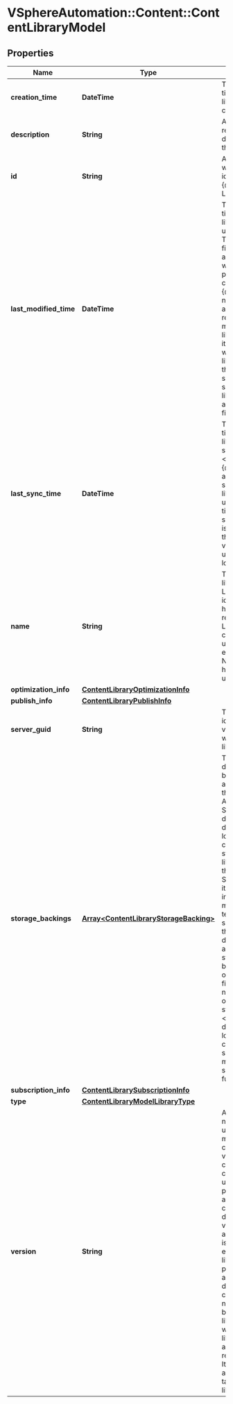 # VSphereAutomation::Content::ContentLibraryModel

## Properties
Name | Type | Description | Notes
------------ | ------------- | ------------- | -------------
**creation_time** | **DateTime** | The date and time when this library was created. | [optional] 
**description** | **String** | A human-readable description for this library. | [optional] 
**id** | **String** | An identifier which uniquely identifies this {@name LibraryModel}. | [optional] 
**last_modified_time** | **DateTime** | The date and time when this library was last updated. &lt;p&gt; This {@term field} is updated automatically when the library properties are changed. This {@term field} is not affected by adding, removing, or modifying a library item or its content within the library. Tagging the library or syncing the subscribed library does not alter this {@term field}. | [optional] 
**last_sync_time** | **DateTime** | The date and time when this library was last synchronized. &lt;p&gt; This {@term field} applies only to subscribed libraries. It is updated every time a synchronization is triggered on the library. The value is {@term unset} for a local library. | [optional] 
**name** | **String** | The name of the library. &lt;p&gt; A Library is identified by a human-readable name. Library names cannot be undefined or an empty string. Names do not have to be unique. | [optional] 
**optimization_info** | [**ContentLibraryOptimizationInfo**](ContentLibraryOptimizationInfo.md) |  | [optional] 
**publish_info** | [**ContentLibraryPublishInfo**](ContentLibraryPublishInfo.md) |  | [optional] 
**server_guid** | **String** | The unique identifier of the vCenter server where the library exists. | [optional] 
**storage_backings** | [**Array&lt;ContentLibraryStorageBacking&gt;**](ContentLibraryStorageBacking.md) | The list of default storage backings which are available for this library. &lt;p&gt; A {@link StorageBacking} defines a default storage location which can be used to store files for library items in this library. Some library items, for instance, virtual machine template items, support files that may be distributed across various storage backings. One or more item files may or may not be located on the default storage backing. &lt;p&gt; Multiple default storage locations are not currently supported but may become supported in future releases. | [optional] 
**subscription_info** | [**ContentLibrarySubscriptionInfo**](ContentLibrarySubscriptionInfo.md) |  | [optional] 
**type** | [**ContentLibraryModelLibraryType**](ContentLibraryModelLibraryType.md) |  | [optional] 
**version** | **String** | A version number which is updated on metadata changes. This value allows clients to detect concurrent updates and prevent accidental clobbering of data. &lt;p&gt; This value represents a number which is incremented every time library properties, such as name or description, are changed. It is not incremented by changes to a library item within the library, including adding or removing items. It is also not affected by tagging the library. | [optional] 


